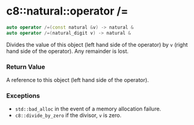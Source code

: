 # c8::natural::operator /= #

```cpp
auto operator /=(const natural &v) -> natural &
auto operator /=(natural_digit v) -> natural &
```

Divides the value of this object (left hand side of the operator) by `v` (right hand side of the operator).  Any remainder is lost.

### Return Value ###

A reference to this object (left hand side of the operator).

### Exceptions ###

* `std::bad_alloc` in the event of a memory allocation failure.
* `c8::divide_by_zero` if the divisor, `v` is zero.

